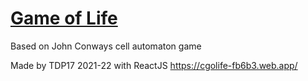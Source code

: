 # [Game of Life](https://en.wikipedia.org/wiki/Conway%27s_Game_of_Life)
Based on John Conways cell automaton game

Made by TDP17 2021-22 with ReactJS
https://cgolife-fb6b3.web.app/
